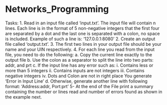 # Networks_Programming
Tasks: 1. Read in an input file called ‘input.txt’. The input file will contain n lines. Each line is in the format of 5 non-negative integers that the first four are separated by a dot and the last one is separated with a colon, no space is included. Example of such a line is: ‘127.0.0.1:8080’ 2. Create an output file called ‘output.txt’. 3. The first two lines in your output file should be your name and your UIN respectively. 4. For each line you read from the input file, you need to do the following: a. Copy the current line exactly to the output file b. Use the colon as a separator to split the line into two parts: addr, and prt c. If the input line has any error such as: i. Contains less or more than 5 integers ii. Contains inputs are not integers iii. Contains negative integers iv. Dots and Colon are not in right place You generate ‘Error in Input Line’ d. Otherwise, generate another line with following format:  ‘Address:addr, Port:prt’ 5- At the end of the File print a summary containing the number or lines read and number of errors found as shown in the example next. 
